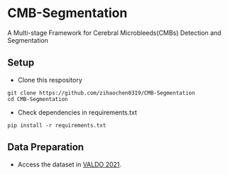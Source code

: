 # CMB-Segmentation
A Multi-stage Framework for Cerebral Microbleeds(CMBs) Detection and Segmentation


## Setup
* Clone this respository
```
git clone https://github.com/zihaochen0319/CMB-Segmentation
cd CMB-Segmentation
```
* Check dependencies in requirements.txt
```
pip install -r requirements.txt
```

## Data Preparation
* Access the dataset in [VALDO 2021](https://valdo.grand-challenge.org/Description/).
